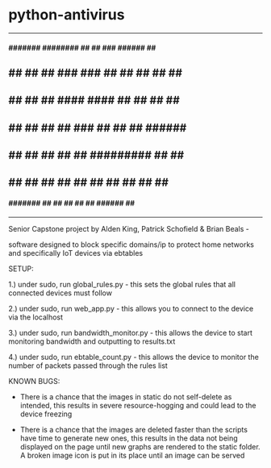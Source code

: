 # python-antivirus


-----------------------------------------------------------------
####  #######  ########    ##     ##    ###     ######  ##    ## 
 ##  ##     ##    ##       ###   ###   ## ##   ##    ## ##   ##  
 ##  ##     ##    ##       #### ####  ##   ##  ##       ##  ##   
 ##  ##     ##    ##       ## ### ## ##     ##  ######  #####    
 ##  ##     ##    ##       ##     ## #########       ## ##  ##   
 ##  ##     ##    ##       ##     ## ##     ## ##    ## ##   ##  
####  #######     ##       ##     ## ##     ##  ######  ##    ## 
-----------------------------------------------------------------
Senior Capstone project by Alden King, Patrick Schofield & Brian Beals -

software designed to block specific domains/ip to protect home networks and specifically IoT devices via ebtables

SETUP:

1.) under sudo, run global_rules.py - this sets the global rules that all connected devices must follow

2.) under sudo, run web_app.py - this allows you to connect to the device via the localhost

3.) under sudo, run bandwidth_monitor.py - this allows the device to start monitoring bandwidth and outputting to results.txt

4.) under sudo, run ebtable_count.py - this allows the device to monitor the number of packets passed through the rules list

KNOWN BUGS:

- There is a chance that the images in static do not self-delete as intended, this results in severe resource-hogging and could lead to the device freezing

- There is a chance that the images are deleted faster than the scripts have time to generate new ones, this results in the data not being displayed on the page until new graphs are rendered to the static folder. A broken image icon is put in its place until an image can be served
